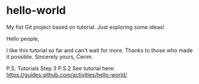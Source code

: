 # hello-world
My fist Git project based on tutorial. Just exploring some ideas!

Hello people,

I like this tutorial so far and can't wait for more. Thanks to those who made it possible.
Sincerely yours, Ćerim.

P.S. Tutorials Step 3
P.S.2 See tutorial here: https://guides.github.com/activities/hello-world/

